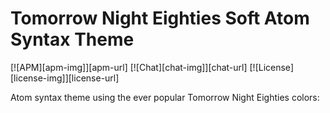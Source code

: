 # Tomorrow Night Eighties Soft Atom Syntax Theme

[![APM][apm-img]][apm-url]
[![Chat][chat-img]][chat-url]
[![License][license-img]][license-url]

Atom syntax theme using the ever popular Tomorrow Night Eighties colors:
